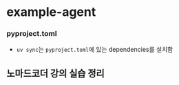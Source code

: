 # example-agent

### pyproject.toml
- `uv sync`는 `pyproject.toml`에 있는 dependencies를 설치함

## 노마드코더 강의 실습 정리
